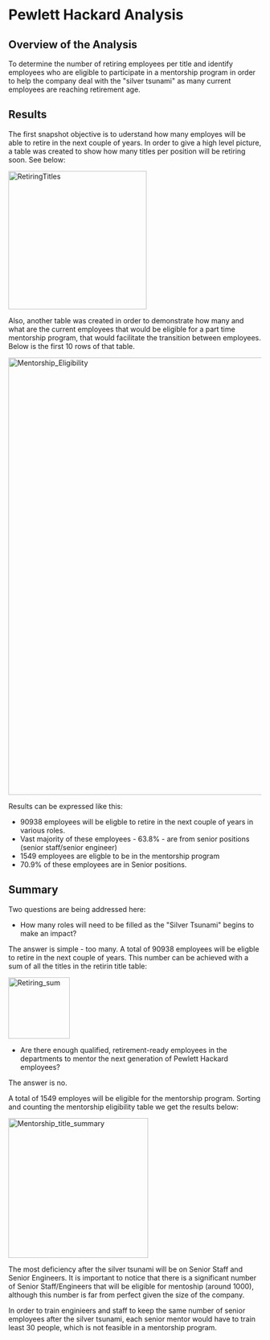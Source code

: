 # Pewlett Hackard Analysis
## Overview of the Analysis
To determine the number of retiring employees per title and identify employees who are eligible to participate in a mentorship program in order to help the company deal with the "silver tsunami" as many current employees are reaching retirement age.

## Results
The first snapshot objective is to uderstand how many employes will be able to retire in the next couple of years. In order to give a high level picture, a table was created to show how many titles per position will be retiring soon. See below:

<img width="275" alt="RetiringTitles" src="https://user-images.githubusercontent.com/72593264/101303885-b5706a00-3804-11eb-8d1e-0f263a11d07d.png">

Also, another table was created in order to demonstrate how many and what are the current employees that would be eligible for a part time mentorship program, that would facilitate the transition between employees. Below is the first 10 rows of that table.

<img width="870" alt="Mentorship_Eligibility" src="https://user-images.githubusercontent.com/72593264/101308157-d1790900-380e-11eb-86da-adfdd6dd747d.png">

Results can be expressed like this:
- 90938 employees will be eligble to retire in the next couple of years in various roles.
- Vast majority of these employees - 63.8% - are from senior positions (senior staff/senior engineer)
- 1549 employees are eligble to be in the mentorship program
- 70.9% of these employees are in Senior positions.

## Summary
Two questions are being addressed here:
- How many roles will need to be filled as the "Silver Tsunami" begins to make an impact?

The answer is simple - too many. A total of 90938 employees will be eligble to retire in the next couple of years. This number can be achieved with a sum of all the titles in the retirin title table:

<img width="122" alt="Retiring_sum" src="https://user-images.githubusercontent.com/72593264/101310182-cffe0f80-3813-11eb-885c-f85bb3aecbbe.png">

- Are there enough qualified, retirement-ready employees in the departments to mentor the next generation of Pewlett Hackard employees?

The answer is no.

A total of 1549 employes will be  eligible for the mentorship program. Sorting and counting the mentorship eligibility table we get the results below:

<img width="278" alt="Mentorship_title_summary" src="https://user-images.githubusercontent.com/72593264/101310292-1fdcd680-3814-11eb-8cf4-ae4a01aba805.png">

The most deficiency after the silver tsunami will be on Senior Staff and Senior Engineers.
It is important to notice that there is a significant number of Senior Staff/Engineers that will be eligible for mentoship (around 1000), although this number is far from perfect given the size of the company.

In order to train enginieers and staff to keep the same number of senior employees after the silver tsunami, each senior mentor would have to train least 30 people, which is not feasible in a mentorship program.
